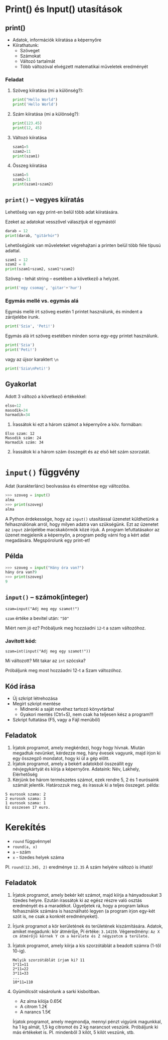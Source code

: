 # Print() és Input() utasítások
## print()
- Adatok, információk kiíratása a képernyőre
- Kiírathatunk:
    - Szöveget
    - Számokat
    - Változó tartalmát
    - Több változóval elvégzett matematikai műveletek eredményét

### Feladat
1. Szöveg kiíratása (mi a különség?):
    ```py
    print("Hello World")
    print('Hello World')
    ```
1. Szám kiíratása (mi a különség?):
    ```py
    print(123.45)
    print(12, 45)
    ```
1. Változó kiíratása
    ```py
    szam1=5
    szam2=11
    print(szam1)
    ```
1. Összeg kiíratása
    ```py
    szam1=5
    szam2=11
    print(szam1+szam2)
    ```

## `print()` – vegyes kiíratás
Lehetőség van egy print-en belül több adat kiíratására.

Ezeket az adatokat vesszővel választjuk el egymástól

```py
darab = 12
print(darab, "gitárhúr")
```
Lehetőségünk van műveleteket végrehajtani a printen belül több féle típusú adattal.

```py
szam1 = 12
szam2 = 8
print(szam1+szam2, szam1*szam2)
```
Szöveg - tehát string – esetében a következő a helyzet.
```py
print('egy csomag', 'gitar'+'hur')
```
### Egymás mellé vs. egymás alá
Egymás mellé írt szöveg esetén 1 printet használunk, és mindent a zárójelébe írunk.
```py
print('Szia', 'Peti!')
```
Egymás alá írt szöveg esetében minden sorra egy-egy printet használunk.
```py
print('Szia')
print('Peti!')
```
vagy az újsor karaktert `\n`
```py
print('Szia\nPeti!')
```
## Gyakorlat
Adott 3 változó a következő értékekkel:
```py
elso=12
masodik=24
harmadik=34
```
1. Írassátok ki ezt a három számot a képernyőre a köv. formában: 
```
Elso szam: 12
Masodik szám: 24
Harmadik szám: 34
```
2. Írassátok ki a három szám összegét és az első két szám szorzatát.

# `input()` függvény

Adat (karakterlánc) beolvasása és elmentése egy változóba.
```py
>>> szoveg = input()
alma
>>> print(szoveg)
alma
```

A Python érdekessége, hogy az `input()` utasítással üzenetet küldhetünk a felhasználónak arról, hogy milyen adatra van szükségünk.
Ezt az üzenetet az `input` zárójelébe macskakörmök közé írjuk.
A program lefuttatásakor az üzenet megjelenik a képernyőn, a program pedig várni fog a kért adat megadására. Megspórolunk egy print-et!
## Példa 

```py
>>> szoveg = input("Hány óra van?")
hány óra van?9
>>> print(szoveg)
9
```

## `input()` – számok(integer) 
`szam=input("Adj meg egy szamot!")`

`szam` értéke a bevitel után: `"50"`

Miért nem jó ez?
Próbáljunk meg hozzáadni `12`-t a szam változóhoz.

### Javított kód:
`szam=int(input("Adj meg egy szamot!"))`

Mi változott? 
Mit takar az `int` szócska?

Próbáljunk meg most hozzáadni 12-t a Szam változóhoz.

## Kód írása
- Új szkript létrehozása
- Megírt szkript mentése
    - Midnenki a saját nevéhez tartozó könyvtárba!
    - Gyakori mentés (Ctrl+S), nem csak ha teljesen kész a program!!!
- Szkript futtatása (F5, vagy a Fájl menüből)

## Feladatok
1. Írjatok programot, amely megkérdezi, hogy hogy hívnak. Miután megadtuk nevünket, kérdezze meg, hány évesek vagyunk, majd írjon ki egy összegző mondatot, hogy ki ül a gép előtt.
1. Írjatok programot, amely a bekért adatokból összeállít egy névjegykártyát és kiírja a képernyőre.
Adataink: Név, Lakhely, Elérhetőség
1. Kérjünk be három természetes számot, ezek rendre 5, 2 és 1 eurósaink számát jelentik. Határozzuk meg, és írassuk ki a teljes összeget.
példa:
```
5 eurosok szama: 2
2 eurosok szama: 3
1 eurosok szama: 1
Ez osszesen 17 euro.
```
# Kerekítés
- `round` függvénnyel
- `round(a, x)`
- `a` – szám
- `x` - tizedes helyek száma

Pl. `round(12.345, 2)` eredménye `12.35`
A szám helyére változó is írható!
## Feladatok
1. Írjatok programot, amely bekér két számot, majd kiírja a hányadosukat 3 tizedes helyre.
Ezután írassátok ki az egész részre való osztás eredményét és a maradékot.
Ügyeljetek rá, hogy a program laikus felhasználók számára is használható legyen (a program írjon egy-két szót is, ne csak a konkrét eredményeket).
1. Írjunk programot a kör kerületének és területének kiszámítására.
Adatok, amiket megadunk: kör átmérője, Pí értéke: `3.14159`.
Végeredmény:
`Az X cm átmérőjű körnek Y cm a kerülete és Z négyzetcm a területe.`
1. Írjatok programot, amely kiírja a kis szorzótáblát a beadott számra (1-től 10-ig).
    ```
    Melyik szorzótáblát írjam ki? 11
    1*11=11
    2*11=22
    3*11=33
    ...
    10*11=110
    ```
1. Gyümölcsöt vásárolunk a sarki kisboltban.
    - Az alma kilója 0.65€
    - A citrom 1.2€ 
    - A narancs 1.5€
    
    Írjatok programot, amely megmondja, mennyi pénzt vigyünk magunkkal, ha 1 kg almát, 1,5 kg citromot és 2 kg narancsot veszünk.
    Próbáljunk ki más értékeket is.
    Pl. mindenből 3 kilót, 5 kilót veszünk, stb.
